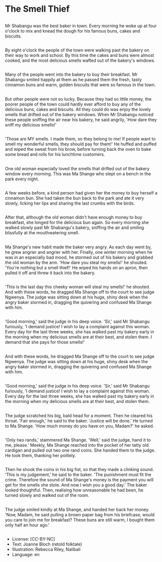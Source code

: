 # The Smell Thief

##
Mr Shabangu was the best baker in
town. Every morning he woke up at
four o'clock to mix and knead the
dough for his famous buns, cakes
and biscuits.

##
By eight o'clock the people of the
town were walking past the bakery
on their way to work and school. By
this time the cakes and buns were
almost cooked, and the most
delicious smells wafted out of the
bakery's windows.

##
Many of the people went into the
bakery to buy their breakfast. Mr
Shabangu smiled happily at them
as he passed them the fresh, tasty
cinnamon buns and warm, golden
biscuits that were so famous in the
town.

##
But other people were not so lucky.
Because they had so little money,
the poorer people of the town could
hardly ever afford to buy any of the
delicious buns, cakes and biscuits.
All they could do was enjoy the
lovely smells that drifted out of the
bakery windows.
When Mr Shabangu noticed these
people sniffing the air near his
bakery, he said angrily, 'How dare
they sniff my delicious smells!'

##
'Those are MY smells. I made them, so they belong to me! If people want to smell my
wonderful smells, they should pay for them!' He huffed and puffed and wiped the sweat
from his brow, before turning back the oven to bake some bread and rolls for his lunchtime
customers.

##
One old woman especially loved the
smells that drifted out of the bakery
window every morning. This was Ma
Shange who slept on a bench in the
park every night.

##
A few weeks before, a kind person
had given her the money to buy
herself a cinnamon bun. She had
taken the bun back to the park and
ate it very slowly, licking her lips
and sharing the last crumbs with
the birds.

##
After that, although the old woman
didn't have enough money to buy
breakfast, she longed for the
delicious bun again. So every
morning she walked slowly past Mr
Shabangu's bakery, sniffing the air
and smiling blissfully at the mouthwatering smell.

##
Ma Shange's new habit made the
baker very angry. As each day went
by, he grew angrier and angrier
with her.
Finally, one winter morning when he
was in an especially bad mood, he
stormed out of his bakery and
grabbed the old woman by the arm.
'How dare you steal my smells!' he
shouted. 'You're nothing but a smell
thief!' He wiped his hands on an
apron, then pulled it off and threw it
back into the bakery.

##
'This is the last day this cheeky
woman will steal my smells!' he
shouted. And with these words, he
dragged Ma Shange off to the court
to see judge Ngwenya.
The judge was sitting down at his
huge, shiny desk when the angry
baker stormed in, dragging the
quivering and confused Ma Shange
with him.

##
'Good morning,' said the judge in his deep voice.
'Sir,' said Mr Shabangu furiously, 'I demand justice! I wish to lay a complaint against this
woman. Every day for the last three weeks, she has walked past my bakery early in the
morning when my delicious smells are at their best, and stolen them. I demand that she
pays for those smells!'

##
And with these words, he dragged
Ma Shange off to the court to see
judge Ngwenya.
The judge was sitting down at his
huge, shiny desk when the angry
baker stormed in, dragging the
quivering and confused Ma Shange
with him.

##
'Good morning,' said the judge in
his deep voice.
'Sir,' said Mr Shabangu furiously, 'I
demand justice! I wish to lay a
complaint against this woman.
Every day for the last three weeks,
she has walked past my bakery
early in the morning when my
delicious smells are at their best,
and stolen them.

##
The judge scratched his big, bald head for a moment. Then he cleared his throat. 'Fair
enough,' he said to the baker. 'Justice will be done.' He turned to Ma Shange. 'How much
money do you have on you, Madam?' he asked.

##
'Only two rands,' stammered Ma Shange.
'Well,' said the judge, hand it to me, please.' Meekly,
Ma Shange reached into the pocket of her tatty old
cardigan and pulled out two one rand coins. She
handed them to the judge. He took them, thanking
her politely.

##
Then he shook the coins in his big fist, so that they
made a clinking sound. 'This is my judgement,' he
said to the baker. 'The punishment must fit the
crime. Therefore the sound of Ma Shange's money is
the payment you will get for the smells she stole.
And now I wish you a good day.'
The baker looked thoughtful. Then, realising how
unreasonable he had been, he turned slowly and
walked out of the room.

##
The judge smiled kindly at Ma Shange, and handed
her back her money.
'Now, Madam, he said pulling a brown paper bag
from his briefcase, would you care to join me for
breakfast? These buns are still warm, I bought them
only half an hour ago.'

##
* License: [CC-BY-NC]
* Text: Joanne Bloch (retold folktale)
* Illustration: Rebecca Riley, Nalibali
* Language: en
